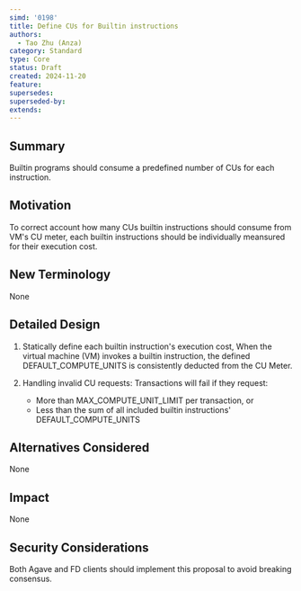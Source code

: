 ```yaml
---
simd: '0198'
title: Define CUs for Builtin instructions
authors:
  - Tao Zhu (Anza)
category: Standard
type: Core
status: Draft
created: 2024-11-20
feature:
supersedes: 
superseded-by:
extends:
---
```


## Summary

Builtin programs should consume a predefined number of CUs for each instruction.

## Motivation

To correct account how many CUs builtin instructions should consume from VM's
CU meter, each builtin instructions should be individually meansured for their
execution cost.

## New Terminology

None

## Detailed Design

1. Statically define each builtin instruction's execution cost, When the virtual
machine (VM) invokes a builtin instruction, the defined DEFAULT_COMPUTE_UNITS
is consistently deducted from the CU Meter.

2. Handling invalid CU requests: Transactions will fail if they request:
   - More than MAX_COMPUTE_UNIT_LIMIT per transaction, or
   - Less than the sum of all included builtin instructions'
     DEFAULT_COMPUTE_UNITS

## Alternatives Considered

None

## Impact

None

## Security Considerations

Both Agave and FD clients should implement this proposal to avoid breaking
consensus.

